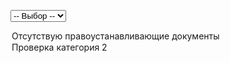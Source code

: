 <select class="col-sm-12 form-control ChangeCommmentTemp" id="BaseMsbExpertise_ChosenReasonForReturnNew" name="BaseMsbExpertise.ChosenReasonForReturnNew"><option value="">-- Выбор --</option>
<option value="1">Отсутствую правоустанавливающие документы</option>
<option selected="selected" value="2">Проверка категория 2</option>
</select>
